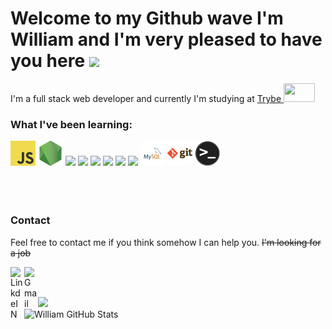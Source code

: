 <div>
<h1>
  Welcome to my Github wave I'm William and I'm very pleased to have you here   <img
      src="https://emojis.slackmojis.com/emojis/images/1531849430/4246/blob-sunglasses.gif?1531849430"
       width="30"
   />
</h1>
<p>
</p>
  I'm a full stack web developer and currently I'm studying at <a href="https://www.betrybe.com/"> Trybe 
  <img src="https://uploads-ssl.webflow.com/5fba98ad987231cf0efa3d58/5fba9c9a93a2e77624258d49_Logo.svg" width="50" height="30" />
  <a/>
</p>
<p>
   
</p>
<h3>What I've been learning:</h3> 
<div>
<!--    <img src="https://emojis.slackmojis.com/emojis/images/1471045839/792/computer.gif?1471045839" align="rigth" margin-left="10px" />
   <img src="https://img.shields.io/badge/JavaScript-%23F7DF1E.svg?&style=flat-square&logo=javascript&logoColor=black&labelColor=black" /> 
   <img src="https://img.shields.io/badge/React%20-%2320232a.svg?&style=for-the-badge&logo=react&logoColor=%2361DAFB" /> 
   <img src="https://img.shields.io/badge/html5%20-%23E34F26.svg?&style=for-the-badge&logo=html5&logoColor=white" /> 
  ![William GitHub Stats](https://github-readme-stats.vercel.app/api?username=wigorbh&show_icons=true)-->
  <code><img height="40" src="https://raw.githubusercontent.com/github/explore/80688e429a7d4ef2fca1e82350fe8e3517d3494d/topics/javascript/javascript.png"></code>
  <code><img height="40" src="https://raw.githubusercontent.com/github/explore/80688e429a7d4ef2fca1e82350fe8e3517d3494d/topics/nodejs/nodejs.png"></code>
  <code><img height="40" src="https://encrypted-tbn0.gstatic.com/images?q=tbn:ANd9GcQbLfg1k7RlmIrwr8ke14VH7aEbbvt4IJIbTw&usqp=CAU"></code>
  <code><img height="40" src="https://encrypted-tbn0.gstatic.com/images?q=tbn:ANd9GcSrLpGlk0sWlkgCt3GC_COatmtoBoAdjhJFqQ&usqp=CAU"></code>
  <code><img height="40" src="https://encrypted-tbn0.gstatic.com/images?q=tbn:ANd9GcTBb74GRnrGpAkoXJNaWtcFEUKxdp1eq8lvLQ&usqp=CAU"></code>
  <!-- front end -->
  <code><img height="40" src="https://upload.wikimedia.org/wikipedia/commons/thumb/a/a7/React-icon.svg/1200px-React-icon.svg.png"></code>
  <code><img height="40" src="https://encrypted-tbn0.gstatic.com/images?q=tbn:ANd9GcTh_9jssXtuYIGA_P_tpMK2-Pq7UxrPcIuTPg&usqp=CAU"></code>
  <!-- database -->
  <code><img height="40" src="https://miro.medium.com/max/640/1*-ivYkzeuYJedPKdEdfnNlg.png"></code>
  <code><img height="40" src="https://raw.githubusercontent.com/github/explore/80688e429a7d4ef2fca1e82350fe8e3517d3494d/topics/mysql/mysql.png"></code>
  <code><img height="40" src="https://raw.githubusercontent.com/github/explore/80688e429a7d4ef2fca1e82350fe8e3517d3494d/topics/git/git.png"></code>
  <code><img height="40" src="https://raw.githubusercontent.com/github/explore/80688e429a7d4ef2fca1e82350fe8e3517d3494d/topics/terminal/terminal.png"></code>

</div>
<div>

</div>

</br>
</br>
</br>
<h3><b>Contact</b></h3>
<div>
<p>Feel free to contact me if you think somehow I can help you. <s> I'm looking for a job </s> </p>

  <a target="_blank" href="https://www.linkedin.com/in/williamigor/">
    <img align="left" alt="LinkdeIN" width="22px" src="https://cdn.jsdelivr.net/npm/simple-icons@v3/icons/linkedin.svg" />
  </a>
  <a target="_blank" href="mailto:williamigorsilva@gmail.com">
    <img align="left" alt="Gmail" width="22px" src="https://cdn.jsdelivr.net/npm/simple-icons@v3/icons/gmail.svg" />
  </a>
</div>
</br>
</br>

  ![](https://komarev.com/ghpvc/?username=wigorbh&color=yellowgreen)
</br> 
  ![William GitHub Stats](https://github-readme-stats.vercel.app/api?username=wigorbh&show_icons=true&theme=highcontrast)
</div>




